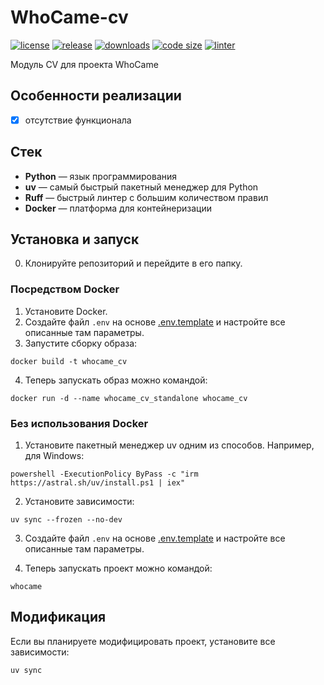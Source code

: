 # WhoCame-cv

[![license](https://img.shields.io/github/license/code-418-dpr/WhoCame-cv)](https://opensource.org/licenses/MIT)
[![release](https://img.shields.io/github/v/release/code-418-dpr/WhoCame-cv?include_prereleases)](https://github.com/code-418-dpr/WhoCame-cv/releases)
[![downloads](https://img.shields.io/github/downloads/code-418-dpr/WhoCame-cv/total)](https://github.com/code-418-dpr/WhoCame-cv/releases)
[![code size](https://img.shields.io/github/languages/code-size/code-418-dpr/WhoCame-cv.svg)](https://github.com/code-418-dpr/WhoCame-cv)
[![linter](https://github.com/code-418-dpr/WhoCame-cv/actions/workflows/linter.yaml/badge.svg)](https://github.com/code-418-dpr/WhoCame-cv/actions/workflows/linter.yaml)

Модуль CV для проекта WhoCame

## Особенности реализации

- [x] отсутствие функционала

## Стек

- **Python** — язык программирования
- **uv** — самый быстрый пакетный менеджер для Python
- **Ruff** — быстрый линтер с большим количеством правил
- **Docker** — платформа для контейнеризации

## Установка и запуск

0. Клонируйте репозиторий и перейдите в его папку.

### Посредством Docker

1. Установите Docker.
2. Создайте файл `.env` на основе [.env.template](.env.template) и настройте все описанные там параметры.
3. Запустите сборку образа:

```shell
docker build -t whocame_cv
```

4. Теперь запускать образ можно командой:
```shell
docker run -d --name whocame_cv_standalone whocame_cv
```

### Без использования Docker

1. Установите пакетный менеджер uv одним из способов. Например, для Windows:

```shell
powershell -ExecutionPolicy ByPass -c "irm https://astral.sh/uv/install.ps1 | iex"
```

2. Установите зависимости:

```shell
uv sync --frozen --no-dev
```

3. Создайте файл `.env` на основе [.env.template](.env.template) и настройте все описанные там параметры.

4. Теперь запускать проект можно командой:

```shell
whocame
```

## Модификация

Если вы планируете модифицировать проект, установите все зависимости:

```shell
uv sync
```
